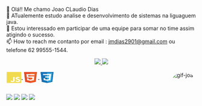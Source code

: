 👋 Olá!! Me chamo Joao CLaudio Dias <br>
🌱 ATualemente estudo analise e desenvolvimento de sistemas na liguaguem java.<br>
💞️ Estou interessado em participar de uma equipe para somar no time assim atigindo o sucesso.<br>
📫 How to reach me contanto por email : jmdias2901@gmail.com ou telefone 62 99555-1544.<br>

<div align="center">
  <a href="https://github.com/joaodiasft">
  <img height="180em" src="https://github-readme-stats.vercel.app/api?username=joaodiasft&show_icons=true&theme=dark&include_all_commits=true&count_private=true"/>
  <img height="180em" src="https://github-readme-stats.vercel.app/api/top-langs/?username=joaodiasft&layout=compact&langs_count=7&theme=dark"/>
</div>
  
 <div style="display: inline_block"><br>
  <img align="center" alt="Linguaguem-Js" height="30" width="40" src="https://raw.githubusercontent.com/devicons/devicon/master/icons/javascript/javascript-plain.svg">
  <img align="center" alt="Linguaguem-HTML" height="30" width="40" src="https://raw.githubusercontent.com/devicons/devicon/master/icons/html5/html5-original.svg">
  <img align="center" alt="Linguaguem-CSS" height="30" width="40" src="https://raw.githubusercontent.com/devicons/devicon/master/icons/css3/css3-original.svg">
  <img align="right" alt="gif-joao" height="150" style="border-radius:50px;" src="">
 </div>
 
  ##
  
  <div> 
  <a href="https://instagram.com/joaocllaudio" target="_blank"><img src="https://img.shields.io/badge/-Instagram-%23E4405F?style=for-the-badge&logo=instagram&logoColor=white" target="_blank"></a>
  <a href = "jmdias2901@gmail.com"><img src="https://img.shields.io/badge/-Gmail-%23333?style=for-the-badge&logo=gmail&logoColor=white" target="_blank"></a>
  <a href="https://www.linkedin.com/in/#" target="_blank"><img src="https://img.shields.io/badge/-LinkedIn-%230077B5?style=for-the-badge&logo=linkedin&logoColor=white" target="_blank"></a> 
    <a href="#" target="_blank"><img src="https://img.shields.io/badge/WhatsApp-25D366?style=for-the-badge&logo=whatsapp&logoColor=white" target="_blank"></a> 
</div>

  
